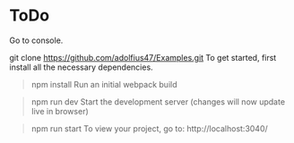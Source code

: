 # ToDo
Go to console.

git clone https://github.com/adolfius47/Examples.git
To get started, first install all the necessary dependencies.

 > npm install
Run an initial webpack build

>npm run dev
Start the development server (changes will now update live in browser)

>npm run start
To view your project, go to: http://localhost:3040/